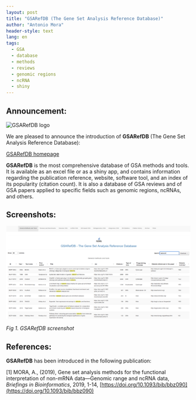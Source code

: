 ```yaml
---
layout: post
title: "GSARefDB (The Gene Set Analysis Reference Database)"
author: "Antonio Mora"
header-style: text
lang: en
tags:
  - GSA
  - database
  - methods
  - reviews
  - genomic regions
  - ncRNA
  - shiny
---
```


## Announcement:
![GSARefDB logo](/img/gsarefdb-logo-200x200.png)

We are pleased to announce the introduction of **GSARefDB** (The Gene Set Analysis Reference Database):

[GSARefDB homepage](https://gsa-central.github.io/gsarefdb.html)

**GSARefDB** is the most comprehensive database of GSA methods and tools. It is available as an excel file or as a shiny app, and contains information regarding the publication reference, website, software tool, and an index of its popularity (citation count). It is also a database of GSA reviews and of GSA papers applied to specific fields such as genomic regions, ncRNAs, and others.

## Screenshots:

![GSARefDB screenshot](/img/gsarefdb-fig1.PNG)

_Fig 1. GSARefDB screenshot_

## References:
**GSARefDB** has been introduced in the following publication:

[1] MORA, A., (2019), Gene set analysis methods for the functional interpretation of non-mRNA data—Genomic range and ncRNA data, _Briefings in Bioinformatics_, 2019, 1-14, [https://doi.org/10.1093/bib/bbz090](https://doi.org/10.1093/bib/bbz090)

